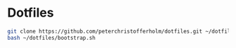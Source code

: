 # Dotfiles

```bash
git clone https://github.com/peterchristofferholm/dotfiles.git ~/dotfiles
bash ~/dotfiles/bootstrap.sh
```
